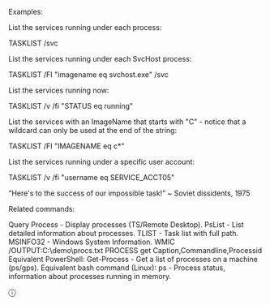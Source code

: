 


Examples:

List the services running under each process:

TASKLIST /svc

List the services running under each SvcHost process:

TASKLIST /FI "imagename eq svchost.exe" /svc

List the services running now:

TASKLIST /v /fi "STATUS eq running"

List the services with an ImageName that starts with "C" - notice that a wildcard can only be used at the end of the string:

TASKLIST /FI "IMAGENAME eq c*"

List the services running under a specific user account:

TASKLIST /v /fi "username eq SERVICE_ACCT05"

“Here's to the success of our impossible task!” ~ Soviet dissidents, 1975

Related commands:

Query Process - Display processes (TS/Remote Desktop).
PsList - List detailed information about processes.
TLIST - Task list with full path.
MSINFO32 - Windows System Information.
WMIC /OUTPUT:C:\demo\procs.txt PROCESS get Caption,Commandline,Processid
Equivalent PowerShell: Get-Process - Get a list of processes on a machine (ps/gps).
Equivalent bash command (Linux): ps - Process status, information about processes running in memory.

ⓘ
